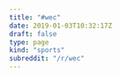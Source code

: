 ```yaml
---
title: "#wec"
date: 2019-01-03T10:32:17Z
draft: false
type: page
kind: "sports"
subreddit: "/r/wec"
---
```

